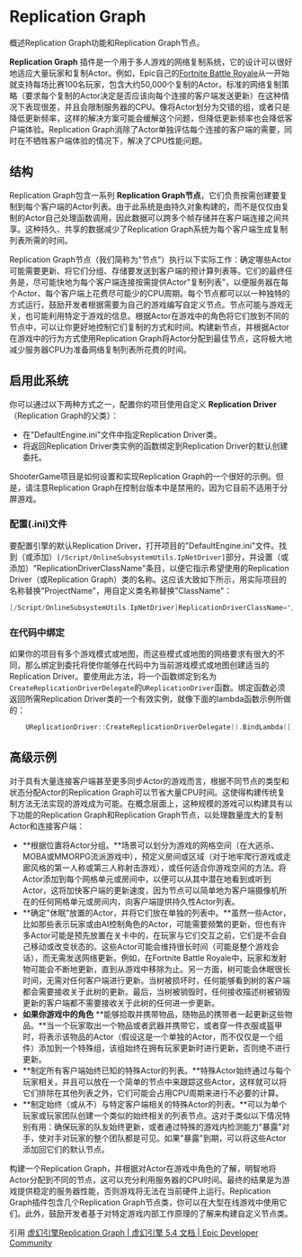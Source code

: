 # Replication Graph

概述Replication Graph功能和Replication Graph节点。

**Replication Graph** 插件是一个用于多人游戏的网络复制系统，它的设计可以很好地适应大量玩家和复制Actor。例如，Epic自己的[Fortnite Battle Royale](https://www.epicgames.com/fortnite)从一开始就支持每场比赛100名玩家，包含大约50,000个复制的Actor。标准的网络复制策略（要求每个复制的Actor决定是否应该向每个连接的客户端发送更新）在这种情况下表现很差，并且会限制服务器的CPU。像将Actor划分为交错的组，或者只是降低更新频率，这样的解决方案可能会缓解这个问题，但降低更新频率也会降低客户端体验。Replication Graph消除了Actor单独评估每个连接的客户端的需要，同时在不牺牲客户端体验的情况下，解决了CPU性能问题。

## 结构

Replication Graph包含一系列 **Replication Graph节点**，它们负责按需创建要复制到每个客户端的Actor列表。由于此系统是由持久对象构建的，而不是仅仅由复制的Actor自己处理函数调用，因此数据可以跨多个帧存储并在客户端连接之间共享。这种持久、共享的数据减少了Replication Graph系统为每个客户端生成复制列表所需的时间。

Replication Graph节点（我们简称为"节点"）执行以下实际工作：确定哪些Actor可能需要更新、将它们分组、存储要发送到客户端的预计算列表等。它们的最终任务是，尽可能快地为每个客户端连接按需提供Actor"复制列表"，以便服务器在每个Actor、每个客户端上花费尽可能少的CPU周期。每个节点都可以以一种独特的方式运行，鼓励开发者根据需要为自己的游戏编写自定义节点。节点可能与游戏无关，也可能利用特定于游戏的信息。根据Actor在游戏中的角色将它们放到不同的节点中，可以让你更好地控制它们复制的方式和时间。构建新节点，并根据Actor在游戏中的行为方式使用Replication Graph将Actor分配到最佳节点，这将极大地减少服务器CPU为准备网络复制列表所花费的时间。

## 启用此系统

你可以通过以下两种方式之一，配置你的项目使用自定义 **Replication Driver**（Replication Graph的父类）：

- 在"DefaultEngine.ini"文件中指定Replication Driver类。
- 将返回Replication Driver类实例的函数绑定到Replication Driver的默认创建委托。

ShooterGame项目是如何设置和实现Replication Graph的一个很好的示例。但是，请注意Replication Graph在控制台版本中是禁用的，因为它目前不适用于分屏游戏。

### 配置(.ini)文件

要配置引擎的默认Replication Driver，打开项目的"DefaultEngine.ini"文件。找到（或添加）`[/Script/OnlineSubsystemUtils.IpNetDriver]`部分，并设置（或添加）"ReplicationDriverClassName"条目，以便它指示希望使用的Replication Driver（或Replication Graph）类的名称。这应该大致如下所示，用实际项目的名称替换"ProjectName"，用自定义类名称替换"ClassName"：

```cpp
[/Script/OnlineSubsystemUtils.IpNetDriver]ReplicationDriverClassName="/Script/ProjectName.ClassName"
```

### 在代码中绑定

如果你的项目有多个游戏模式或地图，而这些模式或地图的网络要求有很大的不同，那么绑定到委托将使你能够在代码中为当前游戏模式或地图创建适当的Replication Driver。要使用此方法，将一个函数绑定到名为`CreateReplicationDriverDelegate`的`UReplicationDriver`函数。绑定函数必须返回所需Replication Driver类的一个有效实例，就像下面的lambda函数示例所做的：

```cpp
	UReplicationDriver::CreateReplicationDriverDelegate().BindLambda([](UNetDriver* ForNetDriver, const FURL& URL, UWorld* World) -> UReplicationDriver*	{	return NewObject<UMyReplicationDriverClass>(GetTransientPackage());	});
```

## 高级示例

对于具有大量连接客户端甚至更多同步Actor的游戏而言，根据不同节点的类型和状态分配Actor的Replication Graph可以节省大量CPU时间。这使得构建传统复制方法无法实现的游戏成为可能。在概念层面上，这种规模的游戏可以构建具有以下功能的Replication Graph和Replication Graph节点，以处理数量庞大的复制Actor和连接客户端：

- **根据位置将Actor分组。**场景可以划分为游戏的网格空间（在大逃杀、MOBA或MMORPG流派游戏中），预定义房间或区域（对于地牢爬行游戏或走廊风格的第一人称或第三人称射击游戏），或任何适合你游戏空间的方法。将Actor添加到每个网格单元或房间中，以便可以从其中潜在地看到或听到Actor，这将加快客户端的更新速度，因为节点可以简单地为客户端摄像机所在的任何网格单元或房间内，向客户端提供持久性Actor列表。
- **确定"休眠"放置的Actor，并将它们放在单独的列表中。**虽然一些Actor，比如那些表示玩家或由AI控制角色的Actor，可能需要频繁的更新，但也有许多Actor可能是预先放置在关卡中的，在玩家与它们交互之前，它们是不会自己移动或改变状态的。这些Actor可能会维持很长时间（可能是整个游戏会话），而无需发送网络更新。例如，在Fortnite Battle Royale中，玩家和发射物可能会不断地更新，直到从游戏中移除为止。另一方面，树可能会休眠很长时间，无需对任何客户端进行更新。当树被损坏时，任何能够看到树的客户端都会需要接收关于此树的更新。最后，当树被销毁时，任何接收描述树被销毁更新的客户端都不需要接收关于此树的任何进一步更新。
- **如果你游戏中的角色** **能够拾取并携带物品，随物品的携带者一起更新这些物品。**当一个玩家取出一个物品或者武器并携带它，或者穿一件衣服或盔甲时，将表示该物品的Actor（假设这是一个单独的Actor，而不仅仅是一个组件）添加到一个特殊组，该组始终在拥有玩家更新时进行更新，否则绝不进行更新。
- **制定所有客户端始终已知的特殊Actor的列表。**特殊Actor始终通过与每个玩家相关，并且可以放在一个简单的节点中来跟踪这些Actor，这样就可以将它们排除在其他列表之外，它们可能会占用CPU周期来进行不必要的计算。
- **制定始终（或从不）与特定客户端相关的特殊Actor的列表。**可以为单个玩家或玩家团队创建一个类似的始终相关的列表节点。这对于类似以下情况特别有用：确保玩家的队友始终更新，或者通过特殊的游戏内检测能力"暴露"对手，使对手对玩家的整个团队都是可见。如果"暴露"到期，可以将这些Actor添加回它们的默认节点。

构建一个Replication Graph，并根据对Actor在游戏中角色的了解，明智地将Actor分配到不同的节点，这可以充分利用服务器的CPU时间。最终的结果是为游戏提供稳定的服务器性能，否则游戏将无法在当前硬件上运行。Replication Graph插件包含几个Replication Graph节点类，你可以在大型在线游戏中使用它们。此外，鼓励开发者基于对特定游戏内部工作原理的了解来构建自定义节点类。




引用
[虚幻引擎Replication Graph | 虚幻引擎 5.4 文档 | Epic Developer Community](https://dev.epicgames.com/documentation/zh-cn/unreal-engine/replication-graph-in-unreal-engine?application_version=5.4)